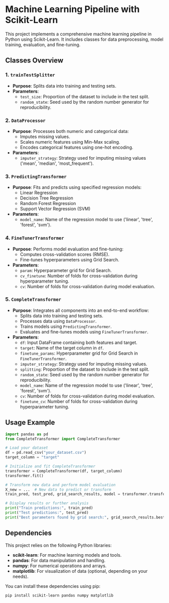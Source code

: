 # Machine Learning Pipeline with Scikit-Learn

This project implements a comprehensive machine learning pipeline in Python using Scikit-Learn. It includes classes for data preprocessing, model training, evaluation, and fine-tuning.

## Classes Overview

### 1. `trainTestSplitter`

- **Purpose**: Splits data into training and testing sets.
- **Parameters**: 
  - `test_size`: Proportion of the dataset to include in the test split.
  - `random_state`: Seed used by the random number generator for reproducibility.

### 2. `DataProcessor`

- **Purpose**: Processes both numeric and categorical data:
  - Imputes missing values.
  - Scales numeric features using Min-Max scaling.
  - Encodes categorical features using one-hot encoding.
- **Parameters**: 
  - `imputer_strategy`: Strategy used for imputing missing values ('mean', 'median', 'most_frequent').

### 3. `PredictingTransformer`

- **Purpose**: Fits and predicts using specified regression models:
  - Linear Regression
  - Decision Tree Regression
  - Random Forest Regression
  - Support Vector Regression (SVM)
- **Parameters**: 
  - `model_name`: Name of the regression model to use ('linear', 'tree', 'forest', 'svm').

### 4. `FineTunerTransformer`

- **Purpose**: Performs model evaluation and fine-tuning:
  - Computes cross-validation scores (RMSE).
  - Fine-tunes hyperparameters using Grid Search.
- **Parameters**: 
  - `param`: Hyperparameter grid for Grid Search.
  - `cv_finetune`: Number of folds for cross-validation during hyperparameter tuning.
  - `cv`: Number of folds for cross-validation during model evaluation.

### 5. `CompleteTransformer`

- **Purpose**: Integrates all components into an end-to-end workflow:
  - Splits data into training and testing sets.
  - Processes data using `DataProcessor`.
  - Trains models using `PredictingTransformer`.
  - Evaluates and fine-tunes models using `FineTunerTransformer`.
- **Parameters**: 
  - `df`: Input DataFrame containing both features and target.
  - `target`: Name of the target column in `df`.
  - `finetune_params`: Hyperparameter grid for Grid Search in `FineTunerTransformer`.
  - `imputer_strategy`: Strategy used for imputing missing values.
  - `splitting`: Proportion of the dataset to include in the test split.
  - `random_state`: Seed used by the random number generator for reproducibility.
  - `model_name`: Name of the regression model to use ('linear', 'tree', 'forest', 'svm').
  - `cv`: Number of folds for cross-validation during model evaluation.
  - `finetune_cv`: Number of folds for cross-validation during hyperparameter tuning.

## Usage Example

```python
import pandas as pd
from CompleteTransformer import CompleteTransformer

# Load your dataset
df = pd.read_csv("your_dataset.csv")
target_column = "target"

# Initialize and fit CompleteTransformer
transformer = CompleteTransformer(df, target_column)
transformer.fit()

# Transform new data and perform model evaluation
X_new = ...  # New data to predict or transform
train_pred, test_pred, grid_search_results, model = transformer.transform(X_new)

# Display results or further analysis
print("Train predictions:", train_pred)
print("Test predictions:", test_pred)
print("Best parameters found by grid search:", grid_search_results.best_params_)

```

## Dependencies

This project relies on the following Python libraries:

- **scikit-learn**: For machine learning models and tools.
- **pandas**: For data manipulation and handling.
- **numpy**: For numerical operations and arrays.
- **matplotlib**: For visualization of data (optional, depending on your needs).

You can install these dependencies using pip:

```bash
pip install scikit-learn pandas numpy matplotlib

